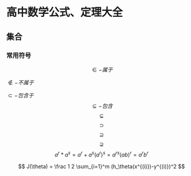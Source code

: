 # 高中数学公式、定理大全
## 集合
### 常用符号
$$
\in-属于
$$

$\notin-不属于$

$\subset-包含于$ $$\subseteq-包含$$
$$\subsetneq$$
$$\supset$$
$$\supseteq$$
$$\supsetneq$$
$$
a^r*a^s=a^r+a^s
(a^r)^s=a^{rs}
(ab)^r=a^rb^r
$$

$$
J(\theta) = \frac 1 2 \sum_{i=1}^m (h_\theta(x^{(i)})-y^{(i)})^2
$$